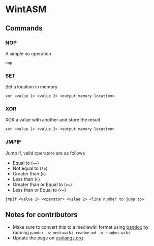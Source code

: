 # WintASM

## Commands

### NOP

A simple no operation

```arm
nop
```

### SET

Set a location in memory

```arm
xor <value 1> <value 2> <output memory location>
```

### XOR

XOR a value with another and store the result

```arm
xor <value 1> <value 2> <output memory location>
```

### JMPIF

Jump if, valid operators are as follows

- Equal to (`==`)
- Not equal to (`!=`)
- Greater than (`>`)
- Less than (`<`)
- Greater than or Equal to (`>=`)
- Less than or Equal to (`<=`)

```arm
jmpif <value 1> <operator> <value 2> <line number to jump to>
```

## Notes for contributors

- Make sure to convert this to a mediawiki format using [pandoc](https://github.com/jgm/pandoc/releases/) by running `pandoc -w mediawiki readme.md -o readme.wiki`
- Update the page on [esolangs.org](https://esolangs.ord)
